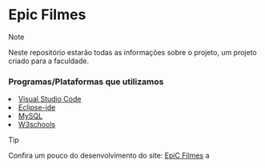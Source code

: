  <h1>Epic Filmes</h1> 
   
> [!NOTE]
> Neste repositório estarão todas as informações sobre o projeto, um projeto criado para a faculdade.

<div>
<h3>Programas/Plataformas que utilizamos</h3>
<li><a href="https://code.visualstudio.com/">Visual Studio Code</a></li>
<li><a href=https://eclipseide.org/">Eclipse-ide</a></li>
<li><a href="https://www.mysql.com/">MySQL</a></li>
 <li><a href="https://www.w3schools.com/js/">W3schools</a></li>
</div>

> [!TIP]
> Confira um pouco do desenvolvimento do site: <a href="https://youtu.be/vGRAFcQ60jI?si=vxSREbFA347C1TF1">EpiC Filmes</a>
> a

